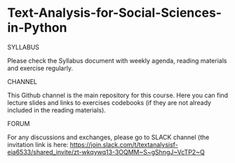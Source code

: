 # Text-Analysis-for-Social-Sciences-in-Python
SYLLABUS

Please check the Syllabus document with weekly agenda, reading materials and exercise regularly.

CHANNEL

This Github channel is the main repository for this course. Here you can find lecture slides and links to exercises codebooks (if they are not already included in the reading materials).

FORUM

For any discussions and exchanges, please go to SLACK channel (the invitation link is here: 
https://join.slack.com/t/textanalysisf-eia6533/shared_invite/zt-wkqywq13-3OQMM~S~gShngJ~VcTP2~Q
